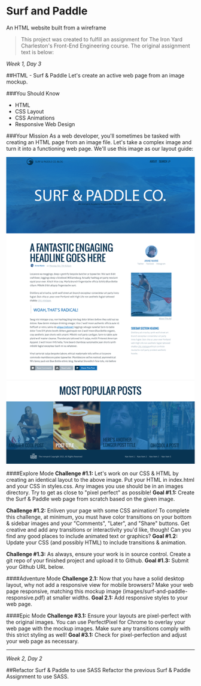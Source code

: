 # Surf and Paddle
An HTML website built from a wireframe

>This project was created to fulfill an assignment for The Iron Yard Charleston's Front-End Engineering course. The original assignment text is below:

*Week 1, Day 3*

##HTML - Surf & Paddle
Let's create an active web page from an image mockup.

###You Should Know
* HTML
* CSS Layout
* CSS Animations
* Responsive Web Design

###Your Mission
As a web developer, you'll sometimes be tasked with creating an HTML page from an image file. Let's take a complex image and turn it into a functioning web page. We'll use this image as our layout guide: 

![alt text](https://raw.githubusercontent.com/mikefausz/surf-and-paddle/master/images/surf-and-paddle.png "Surf and Paddle Wireframe")

####Explore Mode
**Challenge #1.1:** Let's work on our CSS & HTML by creating an identical layout to the above image. Put your HTML in index.html and your CSS in styles.css. Any images you use should be in an images directory. Try to get as close to "pixel perfect" as possible! 
**Goal #1.1:** Create the Surf & Paddle web page from scratch based on the given image.

**Challenge #1.2:** Enliven your page with some CSS animation! To complete this challenge, at minimum, you must have color transitions on your bottom & sidebar images and your "Comments", "Later", and "Share" buttons. Get creative and add any transitions or interactivity you'd like, though! Can you find any good places to include animated text or graphics? 
**Goal #1.2:** Update your CSS (and possibly HTML) to include transitions & animation.

**Challenge #1.3:** As always, ensure your work is in source control. Create a git repo of your finished project and upload it to Github. 
**Goal #1.3:** Submit your Github URL below.

####Adventure Mode
**Challenge 2.1:** Now that you have a solid desktop layout, why not add a responsive view for mobile browsers? Make your web page responsive, matching this mockup image (images/surf-and-paddle-responsive.pdf) at smaller widths. 
**Goal 2.1:** Add responsive styles to your web page.

####Epic Mode
**Challenge #3.1:** Ensure your layouts are pixel-perfect with the original images. You can use PerfectPixel for Chrome to overlay your web page with the mockup images. Make sure any transitions comply with this strict styling as well! 
**Goal #3.1:** Check for pixel-perfection and adjust your web page as necessary.

----------------------------------

*Week 2, Day 2*

##Refactor Surf & Paddle to use SASS
Refactor the previous Surf & Paddle Assignment to use SASS.
